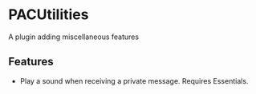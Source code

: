 # PACUtilities
A plugin adding miscellaneous features

## Features
- Play a sound when receiving a private message. Requires Essentials.
